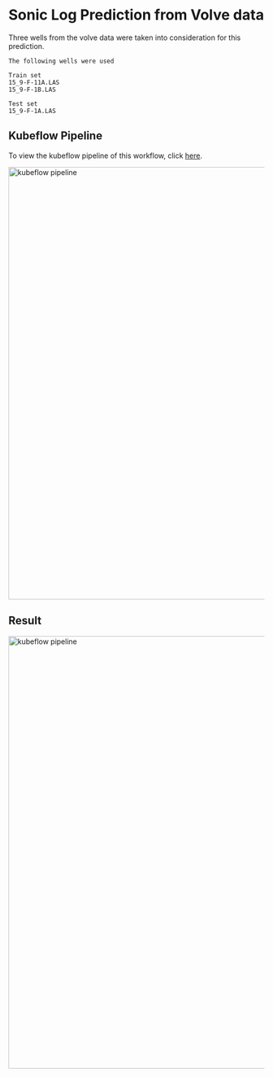 # Sonic Log Prediction from Volve data

Three wells from the volve data were taken into consideration for this prediction.
```
The following wells were used

Train set
15_9-F-11A.LAS
15_9-F-1B.LAS

Test set
15_9-F-1A.LAS
```

## Kubeflow Pipeline
To view the kubeflow pipeline of this workflow, click [here](https://github.com/Josepholaidepetro/Volve_ML/blob/main/pipeline/dt_kubeflow.pdf).

<p>
<img src="https://github.com/Josepholaidepetro/Sonic-Log-Prediction/blob/main/images/kubeflow_sc.jpg?raw=true" alt="kubeflow pipeline" width="1050" height="850"/>
</p>


## Result
<p>
<img src="https://github.com/Josepholaidepetro/Sonic-Log-Prediction/blob/main/images/preddt2.png?raw=true" alt="kubeflow pipeline" width="1050" height="850"/>
 </p>
